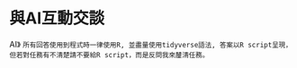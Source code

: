 # 與AI互動交談

AI》
```所有回答使用到程式時一律使用R, 並盡量使用tidyverse語法, 答案以R script呈現，但若對任務有不清楚請不要給R script，而是反問我來𨤳清任務。```
